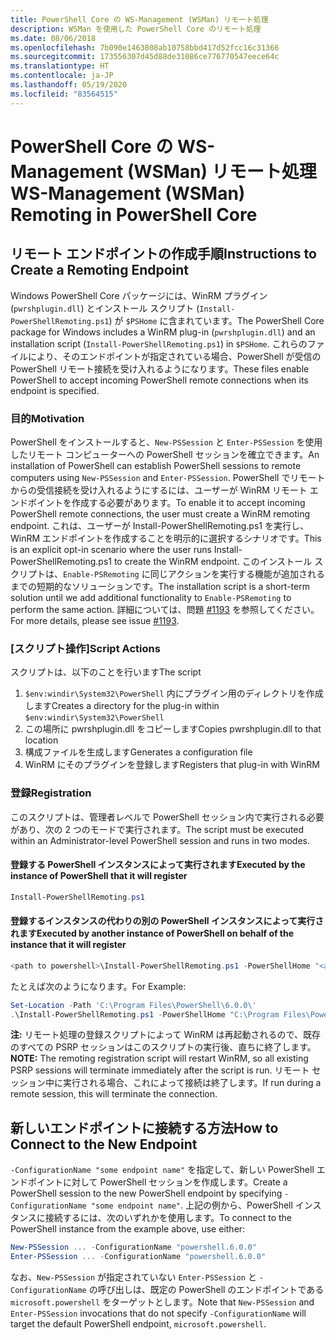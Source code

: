 ```yaml
---
title: PowerShell Core の WS-Management (WSMan) リモート処理
description: WSMan を使用した PowerShell Core のリモート処理
ms.date: 08/06/2018
ms.openlocfilehash: 7b090e1463808ab10758bbd417d52fcc16c31366
ms.sourcegitcommit: 173556307d45d88de31086ce776770547eece64c
ms.translationtype: HT
ms.contentlocale: ja-JP
ms.lasthandoff: 05/19/2020
ms.locfileid: "83564515"
---
```

# <a name="ws-management-wsman-remoting-in-powershell-core"></a><span data-ttu-id="04809-103">PowerShell Core の WS-Management (WSMan) リモート処理</span><span class="sxs-lookup"><span data-stu-id="04809-103">WS-Management (WSMan) Remoting in PowerShell Core</span></span>

## <a name="instructions-to-create-a-remoting-endpoint"></a><span data-ttu-id="04809-104">リモート エンドポイントの作成手順</span><span class="sxs-lookup"><span data-stu-id="04809-104">Instructions to Create a Remoting Endpoint</span></span>

<span data-ttu-id="04809-105">Windows PowerShell Core パッケージには、WinRM プラグイン (`pwrshplugin.dll`) とインストール スクリプト (`Install-PowerShellRemoting.ps1`) が `$PSHome` に含まれています。</span><span class="sxs-lookup"><span data-stu-id="04809-105">The PowerShell Core package for Windows includes a WinRM plug-in (`pwrshplugin.dll`) and an installation script (`Install-PowerShellRemoting.ps1`) in `$PSHome`.</span></span>
<span data-ttu-id="04809-106">これらのファイルにより、そのエンドポイントが指定されている場合、PowerShell が受信の PowerShell リモート接続を受け入れるようになります。</span><span class="sxs-lookup"><span data-stu-id="04809-106">These files enable PowerShell to accept incoming PowerShell remote connections when its endpoint is specified.</span></span>

### <a name="motivation"></a><span data-ttu-id="04809-107">目的</span><span class="sxs-lookup"><span data-stu-id="04809-107">Motivation</span></span>

<span data-ttu-id="04809-108">PowerShell をインストールすると、`New-PSSession` と `Enter-PSSession` を使用したリモート コンピューターへの PowerShell セッションを確立できます。</span><span class="sxs-lookup"><span data-stu-id="04809-108">An installation of PowerShell can establish PowerShell sessions to remote computers using `New-PSSession` and `Enter-PSSession`.</span></span>
<span data-ttu-id="04809-109">PowerShell でリモートからの受信接続を受け入れるようにするには、ユーザーが WinRM リモート エンドポイントを作成する必要があります。</span><span class="sxs-lookup"><span data-stu-id="04809-109">To enable it to accept incoming PowerShell remote connections, the user must create a WinRM remoting endpoint.</span></span>
<span data-ttu-id="04809-110">これは、ユーザーが Install-PowerShellRemoting.ps1 を実行し、WinRM エンドポイントを作成することを明示的に選択するシナリオです。</span><span class="sxs-lookup"><span data-stu-id="04809-110">This is an explicit opt-in scenario where the user runs Install-PowerShellRemoting.ps1 to create the WinRM endpoint.</span></span>
<span data-ttu-id="04809-111">このインストール スクリプトは、`Enable-PSRemoting` に同じアクションを実行する機能が追加されるまでの短期的なソリューションです。</span><span class="sxs-lookup"><span data-stu-id="04809-111">The installation script is a short-term solution until we add additional functionality to `Enable-PSRemoting` to perform the same action.</span></span>
<span data-ttu-id="04809-112">詳細については、問題 [#1193](https://github.com/PowerShell/PowerShell/issues/1193) を参照してください。</span><span class="sxs-lookup"><span data-stu-id="04809-112">For more details, please see issue [#1193](https://github.com/PowerShell/PowerShell/issues/1193).</span></span>

### <a name="script-actions"></a><span data-ttu-id="04809-113">[スクリプト操作]</span><span class="sxs-lookup"><span data-stu-id="04809-113">Script Actions</span></span>

<span data-ttu-id="04809-114">スクリプトは、以下のことを行います</span><span class="sxs-lookup"><span data-stu-id="04809-114">The script</span></span>

1. <span data-ttu-id="04809-115">`$env:windir\System32\PowerShell` 内にプラグイン用のディレクトリを作成します</span><span class="sxs-lookup"><span data-stu-id="04809-115">Creates a directory for the plug-in within `$env:windir\System32\PowerShell`</span></span>
1. <span data-ttu-id="04809-116">この場所に pwrshplugin.dll をコピーします</span><span class="sxs-lookup"><span data-stu-id="04809-116">Copies pwrshplugin.dll to that location</span></span>
1. <span data-ttu-id="04809-117">構成ファイルを生成します</span><span class="sxs-lookup"><span data-stu-id="04809-117">Generates a configuration file</span></span>
1. <span data-ttu-id="04809-118">WinRM にそのプラグインを登録します</span><span class="sxs-lookup"><span data-stu-id="04809-118">Registers that plug-in with WinRM</span></span>

### <a name="registration"></a><span data-ttu-id="04809-119">登録</span><span class="sxs-lookup"><span data-stu-id="04809-119">Registration</span></span>

<span data-ttu-id="04809-120">このスクリプトは、管理者レベルで PowerShell セッション内で実行される必要があり、次の 2 つのモードで実行されます。</span><span class="sxs-lookup"><span data-stu-id="04809-120">The script must be executed within an Administrator-level PowerShell session and runs in two modes.</span></span>

#### <a name="executed-by-the-instance-of-powershell-that-it-will-register"></a><span data-ttu-id="04809-121">登録する PowerShell インスタンスによって実行されます</span><span class="sxs-lookup"><span data-stu-id="04809-121">Executed by the instance of PowerShell that it will register</span></span>

```powershell
Install-PowerShellRemoting.ps1
```

#### <a name="executed-by-another-instance-of-powershell-on-behalf-of-the-instance-that-it-will-register"></a><span data-ttu-id="04809-122">登録するインスタンスの代わりの別の PowerShell インスタンスによって実行されます</span><span class="sxs-lookup"><span data-stu-id="04809-122">Executed by another instance of PowerShell on behalf of the instance that it will register</span></span>

```powershell
<path to powershell>\Install-PowerShellRemoting.ps1 -PowerShellHome "<absolute path to the instance's $PSHOME>"
```

<span data-ttu-id="04809-123">たとえば次のようになります。</span><span class="sxs-lookup"><span data-stu-id="04809-123">For Example:</span></span>

```powershell
Set-Location -Path 'C:\Program Files\PowerShell\6.0.0\'
.\Install-PowerShellRemoting.ps1 -PowerShellHome "C:\Program Files\PowerShell\6.0.0\"
```

<span data-ttu-id="04809-124">**注:** リモート処理の登録スクリプトによって WinRM は再起動されるので、既存のすべての PSRP セッションはこのスクリプトの実行後、直ちに終了します。</span><span class="sxs-lookup"><span data-stu-id="04809-124">**NOTE:** The remoting registration script will restart WinRM, so all existing PSRP sessions will terminate immediately after the script is run.</span></span> <span data-ttu-id="04809-125">リモート セッション中に実行される場合、これによって接続は終了します。</span><span class="sxs-lookup"><span data-stu-id="04809-125">If run during a remote session, this will terminate the connection.</span></span>

## <a name="how-to-connect-to-the-new-endpoint"></a><span data-ttu-id="04809-126">新しいエンドポイントに接続する方法</span><span class="sxs-lookup"><span data-stu-id="04809-126">How to Connect to the New Endpoint</span></span>

<span data-ttu-id="04809-127">`-ConfigurationName "some endpoint name"` を指定して、新しい PowerShell エンドポイントに対して PowerShell セッションを作成します。</span><span class="sxs-lookup"><span data-stu-id="04809-127">Create a PowerShell session to the new PowerShell endpoint by specifying `-ConfigurationName "some endpoint name"`.</span></span> <span data-ttu-id="04809-128">上記の例から、PowerShell インスタンスに接続するには、次のいずれかを使用します。</span><span class="sxs-lookup"><span data-stu-id="04809-128">To connect to the PowerShell instance from the example above, use either:</span></span>

```powershell
New-PSSession ... -ConfigurationName "powershell.6.0.0"
Enter-PSSession ... -ConfigurationName "powershell.6.0.0"
```

<span data-ttu-id="04809-129">なお、`New-PSSession` が指定されていない `Enter-PSSession` と `-ConfigurationName` の呼び出しは、既定の PowerShell のエンドポイントである `microsoft.powershell` をターゲットとします。</span><span class="sxs-lookup"><span data-stu-id="04809-129">Note that `New-PSSession` and `Enter-PSSession` invocations that do not specify `-ConfigurationName` will target the default PowerShell endpoint, `microsoft.powershell`.</span></span>
